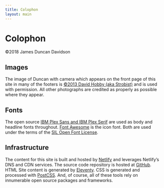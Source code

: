 ```yaml
---
title: Colophon
layout: main
---
```


# Colophon

©2018 James Duncan Davidson

## Images

The image of Duncan with camera which appears on the front page of this site in many of the footers is [©2013 David Hobby (aka Strobist)](http://strobist.blogspot.com/) and is used with permission. All other photographs are credited as properly as possible where they appear.

## Fonts

The open source [IBM Plex Sans and IBM Plex Serif](https://www.ibm.com/plex) are used as body and headline fonts throughout. [Font Awesome](https://fontawesome.com) is the icon font. Both are used under the terms of the [SIL Open Font License](https://opensource.org/licenses/OFL-1.1).

## Infrastructure

The content for this site is built and hosted by [Netlify](https://www.netlify.com/) and leverages Netlify’s DNS and CDN services. The source code repository is hosted at [GitHub](https://github.com/duncan/duncandavidson.com). HTML Site content is generated by [Eleventy](https://www.11ty.io/). CSS is generated and processed with [PostCSS](https://postcss.org/). And, of course, all of these tools rely on innumerable open source packages and frameworks.
